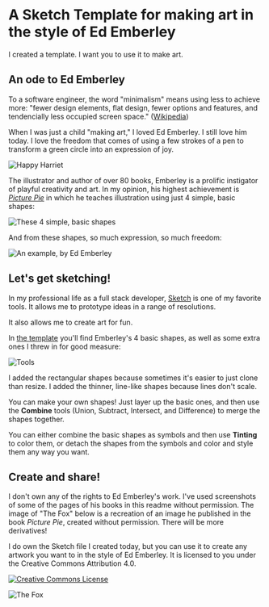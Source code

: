# A Sketch Template for making art in the style of Ed Emberley
I created a template. I want you to use it to make art.

## An ode to Ed Emberley
To a software engineer, the word "minimalism" means using less to achieve more: "fewer design elements, flat design, fewer options and features, and tendencially less occupied screen space." ([Wikipedia](https://en.wikipedia.org/wiki/Minimalism#Software_and_UI_design))

When I was just a child "making art," I loved Ed Emberley. I still love him today. I love the freedom that comes of using a few strokes of a pen to transform a green circle into an expression of joy.

![Happy Harriet](https://collegeman.github.io/sketch-emberley/happy-harriet.png)

The illustrator and author of over 80 books, Emberley is a prolific instigator of playful creativity and art. In my opinion, his highest achievement is *[Picture Pie](https://www.amazon.com/gp/product/0316789828/ref=dbs_a_def_rwt_bibl_vppi_i10)* in which he teaches illustration using just 4 simple, basic shapes:

![These 4 simple, basic shapes](https://collegeman.github.io/sketch-emberley/basic-shapes.png)

And from these shapes, so much expression, so much freedom:

![An example, by Ed Emberley](https://collegeman.github.io/sketch-emberley/example.png)

## Let's get sketching!
In my professional life as a full stack developer, [Sketch](https://www.sketch.com/) is one of my favorite tools. It allows me to prototype ideas in a range of resolutions. 

It also allows me to create art for fun.

In [the template](https://collegeman.github.io/sketch-emberley/emberley.sketch) you'll find Emberley's 4 basic shapes, as well as some extra ones I threw in for good measure:

![Tools](https://collegeman.github.io/sketch-emberley/tools.png)

I added the rectangular shapes because sometimes it's easier to just clone than resize. I added the thinner, line-like shapes because lines don't scale.

You can make your own shapes! Just layer up the basic ones, and then use the **Combine** tools (Union, Subtract, Intersect, and Difference) to merge the shapes together.

You can either combine the basic shapes as symbols and then use **Tinting** to color them, or detach the shapes from the symbols and color and style them any way you want.

## Create and share!
I don't own any of the rights to Ed Emberley's work. I've used screenshots of some of the pages of his books in this readme without permission. The image of "The Fox" below is a recreation of an image he published in the book *Picture Pie*, created without permission. There will be more derivatives!

I do own the Sketch file I created today, but you can use it to create any artwork you want to in the style of Ed Emberley. It is licensed to you under the Creative Commons Attribution 4.0. 

<a rel="license" href="http://creativecommons.org/licenses/by/4.0/"><img alt="Creative Commons License" style="border-width:0" src="https://i.creativecommons.org/l/by/4.0/88x31.png" /></a>

![The Fox](https://collegeman.github.io/sketch-emberley/fox.png)